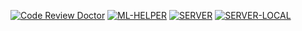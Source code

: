 [![Code Review Doctor](https://codereview.doctor/pseusys/HogWeedGo/main.svg)](https://codereview.doctor/@pseusys/HogWeedGo)
[![ML-HELPER](https://github.com/pseusys/HogWeedGo/actions/workflows/ml-helper.yml/badge.svg)](https://github.com/pseusys/HogWeedGo/actions/workflows/ml-helper.yml)
[![SERVER](https://github.com/pseusys/HogWeedGo/actions/workflows/server.yml/badge.svg)](https://github.com/pseusys/HogWeedGo/actions/workflows/server.yml)
[![SERVER-LOCAL](https://github.com/pseusys/HogWeedGo/actions/workflows/server-local.yml/badge.svg)](https://github.com/pseusys/HogWeedGo/actions/workflows/server-local.yml)
